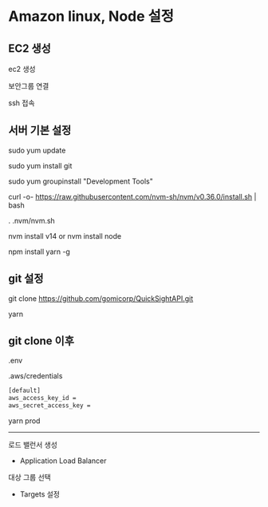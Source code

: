 # Amazon linux, Node 설정

## EC2 생성

ec2 생성

보안그룹 연결

ssh 접속

## 서버 기본 설정

sudo yum update

sudo yum install git

sudo yum groupinstall "Development Tools"

curl -o- https://raw.githubusercontent.com/nvm-sh/nvm/v0.36.0/install.sh | bash

. .nvm/nvm.sh

nvm install v14 or nvm install node

npm install yarn -g

## git 설정

git clone https://github.com/gomicorp/QuickSightAPI.git

yarn

## git clone 이후

.env

.aws/credentials

```txt
[default]
aws_access_key_id =
aws_secret_access_key =
```

yarn prod

----

로드 밸런서 생성

- Application Load Balancer

대상 그룹 선택

- Targets 설정
